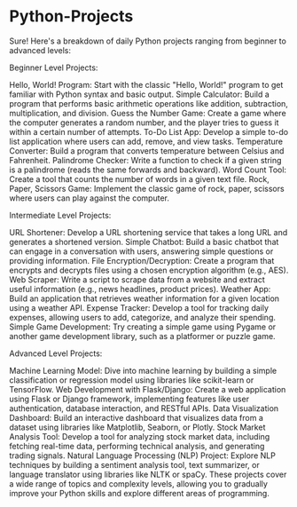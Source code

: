 # Python-Projects
Sure! Here's a breakdown of daily Python projects ranging from beginner to advanced levels:

Beginner Level Projects:

Hello, World! Program: Start with the classic "Hello, World!" program to get familiar with Python syntax and basic output.
Simple Calculator: Build a program that performs basic arithmetic operations like addition, subtraction, multiplication, and division.
Guess the Number Game: Create a game where the computer generates a random number, and the player tries to guess it within a certain number of attempts.
To-Do List App: Develop a simple to-do list application where users can add, remove, and view tasks.
Temperature Converter: Build a program that converts temperature between Celsius and Fahrenheit.
Palindrome Checker: Write a function to check if a given string is a palindrome (reads the same forwards and backward).
Word Count Tool: Create a tool that counts the number of words in a given text file.
Rock, Paper, Scissors Game: Implement the classic game of rock, paper, scissors where users can play against the computer.

Intermediate Level Projects:

URL Shortener: Develop a URL shortening service that takes a long URL and generates a shortened version.
Simple Chatbot: Build a basic chatbot that can engage in a conversation with users, answering simple questions or providing information.
File Encryption/Decryption: Create a program that encrypts and decrypts files using a chosen encryption algorithm (e.g., AES).
Web Scraper: Write a script to scrape data from a website and extract useful information (e.g., news headlines, product prices).
Weather App: Build an application that retrieves weather information for a given location using a weather API.
Expense Tracker: Develop a tool for tracking daily expenses, allowing users to add, categorize, and analyze their spending.
Simple Game Development: Try creating a simple game using Pygame or another game development library, such as a platformer or puzzle game.

Advanced Level Projects:

Machine Learning Model: Dive into machine learning by building a simple classification or regression model using libraries like scikit-learn or TensorFlow.
Web Development with Flask/Django: Create a web application using Flask or Django framework, implementing features like user authentication, database interaction, and RESTful APIs.
Data Visualization Dashboard: Build an interactive dashboard that visualizes data from a dataset using libraries like Matplotlib, Seaborn, or Plotly.
Stock Market Analysis Tool: Develop a tool for analyzing stock market data, including fetching real-time data, performing technical analysis, and generating trading signals.
Natural Language Processing (NLP) Project: Explore NLP techniques by building a sentiment analysis tool, text summarizer, or language translator using libraries like NLTK or spaCy.
These projects cover a wide range of topics and complexity levels, allowing you to gradually improve your Python skills and explore different areas of programming.
